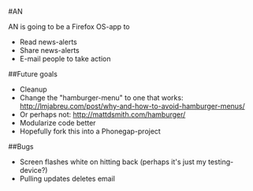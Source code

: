 #AN

AN is going to be a Firefox OS-app to
*	Read news-alerts
*	Share news-alerts
*	E-mail people to take action

##Future goals

*	Cleanup
*	Change the "hamburger-menu" to
one that works: http://lmjabreu.com/post/why-and-how-to-avoid-hamburger-menus/
*	Or perhaps not: http://mattdsmith.com/hamburger/
*	Modularize code better
*	Hopefully fork this into a Phonegap-project

##Bugs

*	Screen flashes white on hitting back (perhaps it's just my testing-device?)
*	Pulling updates deletes email
